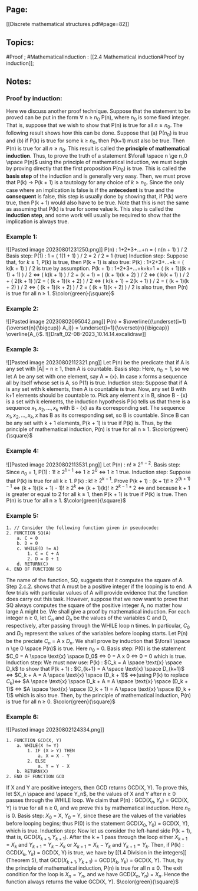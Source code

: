 ## Page:
[[Discrete mathematical structures.pdf#page=82]]
## Topics:
#Proof ;
#MathematicalInduction : [[2.4 Mathematical induction#Proof by induction]];
## Notes:

### Proof by induction:
Here we discuss another proof technique. Suppose that the statement to be proved can be put in the form $\forall$ n $\ge$ n$_0$ P(n), where n$_0$ is some fixed integer. That is, suppose that we wish to show that P(n) is true for all $n \ge n_0.$ The following result shows how this can be done. Suppose that (a) P($n_0$) is true and (b) if P(k) is true for some k $\ge$ $n_0$, then P(k+1) must also be true. Then P(n) is true for all $n \ge n_0$. This result is called the **principle of mathematical induction**. Thus, to prove the truth of a statement $\forall \space n \ge n_0 \space P(n)$ using the principle of mathematical induction, we must begin by proving directly that the first proposition P($n_0$) is true. This is called the **basis step** of the induction and is generally very easy. Then, we must prove that P(k) $\to$ P(k + 1) is a tautology for any choice of $k \ge n_0$. Since the only case where an implication is false is if the **antecedent** is true and the **consequent** is false, this step is usually done by showing that, if P(k) were true, then P(k + 1) would also have to be true. Note that this is not the same as assuming that P(k) is true for some value k. This step is called the **induction step**, and some work will usually be required to show that the implication is always true.

### Example 1:
![[Pasted image 20230801231250.png]]
P(n) : 1+2+3+...+n = ( n(n + 1) ) / 2
Basis step: P(1) : 1 = ( 1(1 + 1) ) / 2 = 2 / 2 = 1 (true)
Induction step: Suppose that, for $k \ge 1$, P(k) is true, then P(k + 1) is also true:
P(k) : 1+2+3+...+k = ( k(k + 1) ) / 2 is true by assumption.
P(k + 1) : 1+2+3+...+k+k+1 = ( (k + 1)((k + 1) + 1) ) / 2 <=>
( k(k + 1) ) / 2 + (k + 1) = ( (k + 1)(k + 2) ) / 2 <=>
( k(k + 1) ) / 2 + ( 2(k + 1) )/2 = ( (k + 1)(k + 2) ) / 2 <=>
( k(k + 1) + 2(k + 1) ) / 2 = ( (k + 1)(k + 2) ) / 2 <=>
( (k + 1)(k + 2) ) / 2 = ( (k + 1)(k + 2) ) / 2 is also true, then P(n) is true for all n $\ge$ 1. $\color{green}{\square}$

### Example 2:
![[Pasted image 20230802095042.png]]
P(n) = $\overline{(\underset{i=1}{\overset{n}{\bigcup}} A_i)} = \underset{i=1}{\overset{n}{\bigcap}} \overline{A_i}$.
![[Draft_02-08-2023_10.14.14.excalidraw]]

### Example 3:
![[Pasted image 20230802112321.png]]
Let P(n) be the predicate that if A is any set with |A| = n $\ge$ 1, then A is countable.
Basis step: Here, $n_0 = 1$, so we let A be any set with one element, say A = {x}. In case x forms a sequence all by itself whose set is A, so P(1) is true.
Induction step: Suppose that if A is any set with k elements, then A is countable is true. Now, any set B with k+1 elements should be countable to. Pick any element x in B, since B - {x} is a set with k elements, the induction hypothesis P(k) tells us that there is a sequence $x_1, x_2, ..., x_k$ with B - {x} as its corresponding set. The sequence $x_1, x_2, ..., x_k, x$ has B as its corresponding set, so B is countable. Since B can be any set with k + 1 elements, P(k + 1) is true if P(k) is. Thus, by the principle of mathematical induction, P(n) is true for all n $\ge$ 1. $\color{green}{\square}$

### Example 4:
![[Pasted image 20230802113531.png]]
Let P(n) : n! $\ge$ $2^{n-2}$.
Basis step: Since $n_0$ = 1, P(1) : 1! $\ge$ $2^{1-1}$ <=>
1 $\ge$ $2^0$ <=> 1 $\ge$ 1 true.
Induction step:
Suppose that P(k) is true for all k $\ge$ 1. P(k) : k! $\ge$ $2^{k-1}$.
Prove P(k + 1) : (k + 1)! $\ge$ $2^{(k+1)-1}$ <=>
(k + 1)((k + 1) - 1)! $\ge$ $2^k$ <=>
(k + 1)(k)! $\ge$ $2^{k - 1}$ * 2 <=>
and because k + 1 is greater or equal to 2 for all k $\ge$ 1, then P(k + 1) is true if P(k) is true. Then P(n) is true for all n $\ge$ 1. $\color{green}{\square}$

### Example 5:
```
1. // Consider the following function given in pseudocode:
2. FUNCTION SQ(A)
	a. C = 0
	b. D = 0
	c. WHILE(D != A)
		1. C = C + A
		2. D = D + 1
	d. RETURN(C)
4. END OF FUNCTION SQ
```
The name of the function, SQ, suggests that it computes the square of A. Step 2.c.2. shows that A must be a positive integer if the looping is to end. A few trials with particular values of A will provide evidence that the function does carry out this task. However, suppose that we now want to prove that SQ always computes the square of the positive integer A, no matter how large A might be. We shall give a proof by mathematical induction. For each integer n $\ge$ 0, let $C_n$ and $D_n$ be the values of the variables C and D, respectively, after passing through the WHILE loop n times. In particular, $C_0$ and $D_0$ represent the values of the variables before looping starts. Let P(n) be the preciate $C_n$ = A x $D_n$. We shall prove by induction that $\forall \space n \ge 0 \space P(n)$ is true. Here $n_0$ = 0.
Basis step: P(0) is the statement $C_0 = A \space \text{x} \space D_0$ <=> 0 = A x 0 <=> 0 = 0 which is true.
Induction step: We must now use:
P(k) : $C_k = A \space \text{x} \space D_k$ to show that P(k + 1) : $C_{k+1} = A \space \text{x} \space D_{k+1}$ <=>
$C_k + A = A \space \text{x} \space (D_k + 1)$ <=>(using P(k) to replace $C_k$)<=>
$A \space \text{x} \space D_k + A = A \space \text{x} \space (D_k + 1)$ <=>
$A \space \text{x} \space (D_k + 1) = A \space \text{x} \space (D_k + 1)$ which is also true.
Then, by the principle of mathematical induction, P(n) is true for all n $\ge$ 0. $\color{green}{\square}$

### Example 6:
![[Pasted image 20230802124334.png]]
```
1. FUNCTION GCD(X, Y)
	a. WHILE(X != Y)
		1. IF (X > Y) THEN
			a. X = X - Y
		2. ELSE
			a. Y = Y - X
	b. RETURN(X)
2. END OF FUNCTION GCD
```
If X and Y are positive integers, then GCD returns GCD(X, Y). To prove this, let $X_n \space and \space Y_n$, be the values of X and Y after n $\ge$ 0 passes through the WHILE loop. We claim that P(n) : GCD($X_n, Y_n$) = GCD(X, Y) is true for all n $\ge$ 0, and we prove this by mathematical induction. Here $n_0$ is 0.
Basis step: $X_0$ = X, $Y_0$ = Y, since these are the values of the variables before looping begins; thus P(0) is the statement GCD($X_0, Y_0$) = GCD(X, Y), which is true.
Induction step: Now let us consider the left-hand side P(k + 1), that is, GCD($X_{k+1}, Y_{k+1}$). After the k + 1 pass through the loop either $X_{k+1}$ = $X_k$ and $Y_{k+1}$ = $Y_k - X_k$ or $X_{k+1} = X_k - Y_k$ and $Y_{k+1} = Y_k$. Then, if P(k) : GCD($X_k, Y_k$) = GCD(X, Y) is true, we have by [[1.4 Division in the integers]](Theorem 5), that GCD($X_{k+1}, Y_{k+1}$) = GCD($X_k, Y_k$) = GCD(X, Y). Thus, by the principle of mathematical induction, P(n) is true for all n $\ge$ 0. The exit condition for the loop is $X_n = Y_n$, and we have GCD($X_n, Y_n$) = $X_n$. Hence the function always returns the value GCD(X, Y). $\color{green}{\square}$